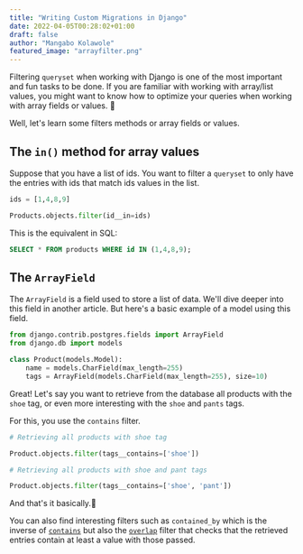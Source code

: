 ```yaml
---
title: "Writing Custom Migrations in Django"
date: 2022-04-05T00:28:02+01:00
draft: false
author: "Mangabo Kolawole"
featured_image: "arrayfilter.png"
---
```


Filtering `queryset` when working with Django is one of the most important and fun tasks to be done. 
If you are familiar with working with array/list values, you might want to know how to optimize your queries when working with array fields or values. 🚀

Well, let's learn some filters methods or array fields or values. 

## The `in()` method for array values

Suppose that you have a list of ids. You want to filter a `queryset` to only have the entries with ids that match ids values in the list.

```python
ids = [1,4,8,9]

Products.objects.filter(id__in=ids)
```

This is the equivalent in SQL:
```SQL
SELECT * FROM products WHERE id IN (1,4,8,9);
```

## The `ArrayField`

The `ArrayField` is a field used to store a list of data. We'll dive deeper into this field in another article. But here's a basic example of a model using this field.

```python
from django.contrib.postgres.fields import ArrayField
from django.db import models

class Product(models.Model):
    name = models.CharField(max_length=255)
    tags = ArrayField(models.CharField(max_length=255), size=10)
```
Great! Let's say you want to retrieve from the database all products with the `shoe` tag, or even more interesting with the `shoe` and `pants` tags.

For this, you use the `contains` filter. 

```python
# Retrieving all products with shoe tag

Product.objects.filter(tags__contains=['shoe'])

# Retrieving all products with shoe and pant tags

Product.objects.filter(tags__contains=['shoe', 'pant'])
```
And that's it basically.👀

You can also find interesting filters such as `contained_by` which is the inverse of [`contains`](https://docs.djangoproject.com/fr/4.0/ref/contrib/postgres/fields/#contained-by) but also the [`overlap`](https://docs.djangoproject.com/fr/4.0/ref/contrib/postgres/fields/#overlap) filter that checks that the retrieved entries contain at least a value with those passed. 


